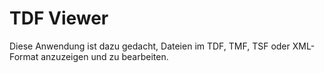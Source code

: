 # TDF Viewer

Diese Anwendung ist dazu gedacht, Dateien im TDF, TMF, TSF oder XML-Format anzuzeigen und zu bearbeiten.